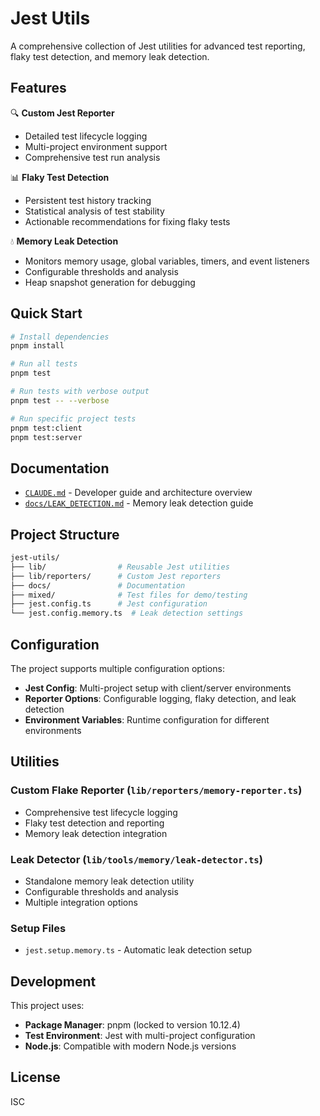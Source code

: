 # Jest Utils

A comprehensive collection of Jest utilities for advanced test reporting, flaky test detection, and memory leak detection.

## Features

🔍 **Custom Jest Reporter**

- Detailed test lifecycle logging
- Multi-project environment support
- Comprehensive test run analysis

📊 **Flaky Test Detection**

- Persistent test history tracking
- Statistical analysis of test stability
- Actionable recommendations for fixing flaky tests

💧 **Memory Leak Detection**

- Monitors memory usage, global variables, timers, and event listeners
- Configurable thresholds and analysis
- Heap snapshot generation for debugging

## Quick Start

```bash
# Install dependencies
pnpm install

# Run all tests
pnpm test

# Run tests with verbose output
pnpm test -- --verbose

# Run specific project tests
pnpm test:client
pnpm test:server
```

## Documentation

- [`CLAUDE.md`](./CLAUDE.md) - Developer guide and architecture overview
- [`docs/LEAK_DETECTION.md`](./docs/LEAK_DETECTION.md) - Memory leak detection guide

## Project Structure

```sh
jest-utils/
├── lib/                # Reusable Jest utilities
├── lib/reporters/      # Custom Jest reporters
├── docs/               # Documentation
├── mixed/              # Test files for demo/testing
├── jest.config.ts      # Jest configuration
└── jest.config.memory.ts  # Leak detection settings
```

## Configuration

The project supports multiple configuration options:

- **Jest Config**: Multi-project setup with client/server environments
- **Reporter Options**: Configurable logging, flaky detection, and leak detection
- **Environment Variables**: Runtime configuration for different environments

## Utilities

### Custom Flake Reporter (`lib/reporters/memory-reporter.ts`)

- Comprehensive test lifecycle logging
- Flaky test detection and reporting
- Memory leak detection integration

### Leak Detector (`lib/tools/memory/leak-detector.ts`)

- Standalone memory leak detection utility
- Configurable thresholds and analysis
- Multiple integration options

### Setup Files

- `jest.setup.memory.ts` - Automatic leak detection setup

## Development

This project uses:

- **Package Manager**: pnpm (locked to version 10.12.4)
- **Test Environment**: Jest with multi-project configuration
- **Node.js**: Compatible with modern Node.js versions

## License

ISC

